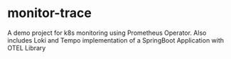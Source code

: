# monitor-trace
A demo project for k8s monitoring using Prometheus Operator. Also includes Loki and Tempo implementation of a SpringBoot Application with OTEL Library
